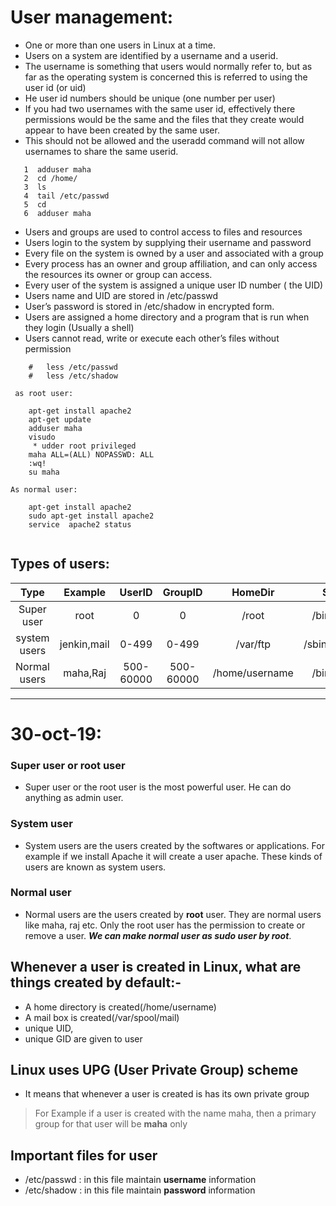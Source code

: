 # User management:

* One or more than one users in Linux at a time.
* Users on a system are identified by a username and a userid. 
* The username is something that users would normally refer to, but as far as the operating system is concerned this is referred to using the user id (or uid)
* He user id numbers should be unique (one number per user)
* If you had two usernames with the same user id, effectively there permissions would be the same and the files that they create would appear to have been created by the same user.
* This should not be allowed and the useradd command will not allow usernames to share the same userid.
 
 ```
    1  adduser maha
    2  cd /home/
    3  ls
    4  tail /etc/passwd
    5  cd
    6  adduser maha

 ```

* Users and groups are used to control access to files and resources
* Users login to the system by supplying their username and password
* Every file on the system is owned by a user and associated with a group
* Every process has an owner and group affiliation, and can only access the resources its owner or group can access.
* Every user of the system is assigned a unique user ID number ( the UID)
* Users name and UID are stored in /etc/passwd
* User’s password is stored in /etc/shadow in encrypted form.
* Users are assigned a home directory and a program that is run when they login (Usually a shell)
* Users cannot read, write or execute each other’s files without permission

```
    #   less /etc/passwd
    #   less /etc/shadow

 as root user:

    apt-get install apache2
    apt-get update
    adduser maha
    visudo
     * udder root privileged 
    maha ALL=(ALL) NOPASSWD: ALL
    :wq!
    su maha

As normal user:

    apt-get install apache2
    sudo apt-get install apache2
    service  apache2 status


```


## Types of users:


| Type | Example | UserID | GroupID | HomeDir |Shell |
| :---: | :---: | :---: | :---: | :---: | :---: |
|Super user|root|0|0|/root|/bin/bash|
|system users|jenkin,mail|0-499|0-499|/var/ftp| /sbin/nologin|
|Normal users| maha,Raj| 500-60000|500- 60000|/home/username| /bin/bash|


___
# 30-oct-19:


### Super user or root user 
 * Super user or the root user is the most powerful user. He can do anything as  admin user. 

### System user 
* System users are the users created by the softwares or applications. For example if we install Apache it will create a user apache. These kinds of users are known as system users. 

### Normal user
 * Normal users are the users created by **root** user. They are normal users like maha, raj etc. Only the root user has the permission to create or remove a user. **_We can make normal user as sudo user by root_**.


## Whenever a user is created in Linux, what are things created by default:-
* A home directory is created(/home/username)
* A mail box is created(/var/spool/mail)
* unique UID,
* unique GID are given to user

## Linux uses UPG (User Private Group) scheme
* It means that whenever a user is created is has its own private group
> For Example if a user is created with the name maha, then a primary group for that user will be **maha** only

## Important files for user
 * /etc/passwd  : in this file  maintain **username** information 
 * /etc/shadow :  in this file maintain  **password** information

